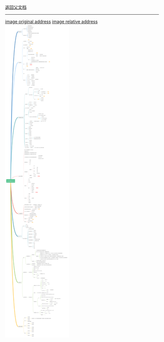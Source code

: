 [返回父文档](./index.md)

---
[image original address](https://github.com/AgoraIO-Usecase/AgoraChat-rnblob/01d9265705d3b73f3df3d1f37f8c71e80bcb3a9b/docs/typical/Uikit%20and%20demo.svg)
[image relative address](docs/typical/Uikit%20and%20demo.svg)
![swdt](../Uikit%20and%20demo.svg)